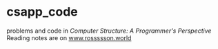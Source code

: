 # csapp_code
problems and code in *Computer Structure: A Programmer's Perspective*
Reading notes are on  www.rossssson.world
